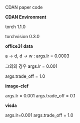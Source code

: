 CDAN paper code

**CDAN Environment**

torch 1.1.0

torchvision 0.3.0              


**office31 data**

a -> d, d -> w : args.lr = 0.0003

그외의 경우 args.lr = 0.001

args.trade_off = 1.0




**image-clef**

args.lr = 0.001
args.trade_off = 0.1

**visda**

args.lr=0.001
args.trade_off = 1.0


